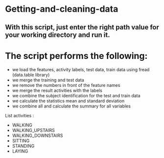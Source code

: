 # Getting-and-cleaning-data

## With this script, just enter the right path value for your working directory and run it.

# The script performs the following:

* we load the features, activity labels, test data, train data using fread (data.table library)
* we merge the training and test data
* we remove the numbers in front of the feature names
* we merge the result activities with the labels
* we combine the subject identification for the test and train data
* we calculate the statistics mean and standard deviation
* we combine all and calculate the summary for all variables



List activities :

* WALKING
* WALKING_UPSTAIRS
* WALKING_DOWNSTAIRS
* SITTING
* STANDING
* LAYING